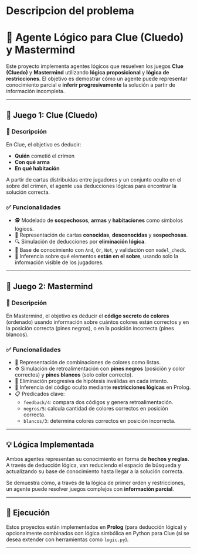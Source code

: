 # Descripcion del problema

# 🧠 Agente Lógico para Clue (Cluedo) y Mastermind

Este proyecto implementa agentes lógicos que resuelven los juegos **Clue (Cluedo)** y **Mastermind** utilizando **lógica proposicional** y **lógica de restricciones**. El objetivo es demostrar cómo un agente puede representar conocimiento parcial e **inferir progresivamente** la solución a partir de información incompleta.

---

## 🎲 Juego 1: Clue (Cluedo)

### 🧩 Descripción

En Clue, el objetivo es deducir:
- **Quién** cometió el crimen
- **Con qué arma**
- **En qué habitación**

A partir de cartas distribuidas entre jugadores y un conjunto oculto en el sobre del crimen, el agente usa deducciones lógicas para encontrar la solución correcta.

### ✅ Funcionalidades

- 🕵️ Modelado de **sospechosos**, **armas** y **habitaciones** como símbolos lógicos.
- 🧠 Representación de cartas **conocidas**, **desconocidas** y **sospechosas**.
- 🔍 Simulación de deducciones por **eliminación lógica**.
- 🧾 Base de conocimiento con `And`, `Or`, `Not`, y validación con `model_check`.
- 📜 Inferencia sobre qué elementos **están en el sobre**, usando solo la información visible de los jugadores.

---

## 🎯 Juego 2: Mastermind

### 🧩 Descripción

En Mastermind, el objetivo es deducir el **código secreto de colores** (ordenado) usando información sobre cuántos colores están correctos y en la posición correcta (pines negros), o en la posición incorrecta (pines blancos).

### ✅ Funcionalidades

- 🎨 Representación de combinaciones de colores como listas.
- ⚙️ Simulación de retroalimentación con **pines negros** (posición y color correctos) y **pines blancos** (solo color correcto).
- 🔁 Eliminación progresiva de hipótesis inválidas en cada intento.
- 🧠 Inferencia del código oculto mediante **restricciones lógicas** en Prolog.
- 📋 Predicados clave:
  - `feedback/4`: compara dos códigos y genera retroalimentación.
  - `negros/5`: calcula cantidad de colores correctos en posición correcta.
  - `blancos/3`: determina colores correctos en posición incorrecta.

---

## 💡 Lógica Implementada

Ambos agentes representan su conocimiento en forma de **hechos y reglas**. A través de deducción lógica, van reduciendo el espacio de búsqueda y actualizando su base de conocimiento hasta llegar a la solución correcta. 

Se demuestra cómo, a través de la lógica de primer orden y restricciones, un agente puede resolver juegos complejos con **información parcial**.

---

## 🧪 Ejecución

Estos proyectos están implementados en **Prolog** (para deducción lógica) y opcionalmente combinados con lógica simbólica en Python para Clue (si se desea extender con herramientas como `logic.py`).

---
